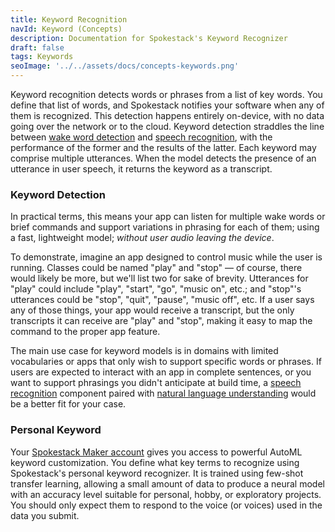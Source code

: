 ```yaml
---
title: Keyword Recognition
navId: Keyword (Concepts)
description: Documentation for Spokestack's Keyword Recognizer
draft: false
tags: Keywords
seoImage: '../../assets/docs/concepts-keywords.png'
---
```


Keyword recognition detects words or phrases from a list of key words. You define that list of words, and Spokestack notifies your software when any of them is recognized. This detection happens entirely on-device, with no data going over the network or to the cloud. Keyword detection straddles the line between [wake word detection](/docs/concepts/wakeword) and [speech recognition](/docs/concepts/asr), with the performance of the former and the results of the latter. Each keyword may comprise multiple utterances. When the model detects the presence of an utterance in user speech, it returns the keyword as a transcript.

### Keyword Detection

In practical terms, this means your app can listen for multiple wake words or brief commands and support variations in phrasing for each of them; using a fast, lightweight model; _without user audio leaving the device_.

To demonstrate, imagine an app designed to control music while the user is running. Classes could be named "play" and "stop" — of course, there would likely be more, but we'll list two for sake of brevity. Utterances for "play" could include "play", "start", "go", "music on", etc.; and "stop"'s utterances could be "stop", "quit", "pause", "music off", etc. If a user says any of those things, your app would receive a transcript, but the only transcripts it can receive are "play" and "stop", making it easy to map the command to the proper app feature.

The main use case for keyword models is in domains with limited vocabularies or apps that only wish to support specific words or phrases. If users are expected to interact with an app in complete sentences, or you want to support phrasings you didn't anticipate at build time, a [speech recognition](/docs/concepts/asr) component paired with [natural language understanding](/docs/concepts/nlu) would be a better fit for your case.

### Personal Keyword

Your [Spokestack Maker account](/account#billing) gives you access to powerful AutoML keyword customization. You define what key terms to recognize using Spokestack's personal keyword recognizer. It is trained using few-shot transfer learning, allowing a small amount of data to produce a neural model with an accuracy level suitable for personal, hobby, or exploratory projects. You should only expect them to respond to the voice (or voices) used in the data you submit.
